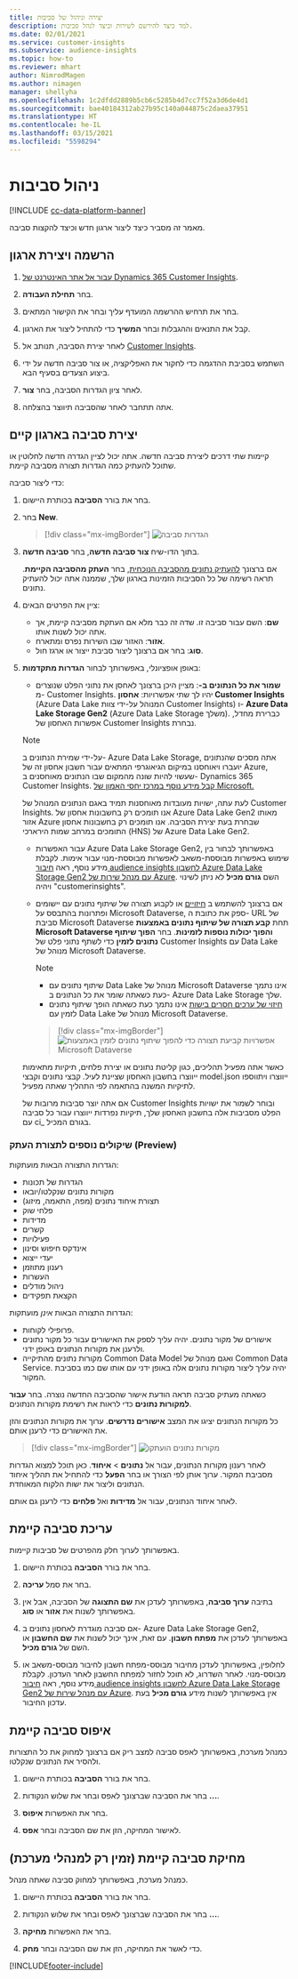 ```yaml
---
title: יצירה וניהול של סביבות
description: למד כיצד להירשם לשירות וכיצד לנהל סביבות.
ms.date: 02/01/2021
ms.service: customer-insights
ms.subservice: audience-insights
ms.topic: how-to
ms.reviewer: mhart
author: NimrodMagen
ms.author: nimagen
manager: shellyha
ms.openlocfilehash: 1c2dfdd2889b5cb6c5285b4d7cc7f52a3d6de4d1
ms.sourcegitcommit: bae40184312ab27b95c140a044875c2daea37951
ms.translationtype: HT
ms.contentlocale: he-IL
ms.lasthandoff: 03/15/2021
ms.locfileid: "5598294"
---
```

# <a name="manage-environments"></a>ניהול סביבות

[!INCLUDE [cc-data-platform-banner](../includes/cc-data-platform-banner.md)]

מאמר זה מסביר כיצד ליצור ארגון חדש וכיצד להקצות סביבה.

## <a name="sign-up-and-create-an-organization"></a>הרשמה ויצירת ארגון

1. [עבור אל אתר האינטרנט של Dynamics 365 Customer Insights](https://dynamics.microsoft.com/ai/customer-insights/).

2. בחר **תחילת העבודה**.

3. בחר את תרחיש ההרשמה המועדף עליך ובחר את הקישור המתאים.

4. קבל את התנאים וההגבלות ובחר **המשיך** כדי להתחיל ליצור את הארגון.

5. לאחר יצירת הסביבה, תנותב אל [Customer Insights](https://home.ci.ai.dynamics.com).

6. השתמש בסביבת ההדגמה כדי לחקור את האפליקציה, או צור סביבה חדשה על ידי ביצוע הצעדים בסעיף הבא.

7. לאחר ציון הגדרות הסביבה, בחר **צור**.

8. אתה תתחבר לאחר שהסביבה תיווצר בהצלחה.

## <a name="create-an-environment-in-an-existing-organization"></a>יצירת סביבה בארגון קיים

קיימות שתי דרכים ליצירת סביבה חדשה. אתה יכול לציין הגדרה חדשה לחלוטין או שתוכל להעתיק כמה הגדרות תצורה מסביבה קיימת.

כדי ליצור סביבה:

1. בחר את בורר **הסביבה** בכותרת היישום.

1. בחר **New**.

   > [!div class="mx-imgBorder"]
   > ![הגדרות סביבה](media/environment-settings-dialog.png)

1. בתוך הדו-שיח **צור סביבה חדשה**, בחר **סביבה חדשה**.

   אם ברצונך [להעתיק נתונים מהסביבה הנוכחית](#additional-considerations-for-copy-configuration-preview), בחר **העתק מהסביבה הקיימת**. תראה רשימה של כל הסביבות הזמינות בארגון שלך, שממנה אתה יכול להעתיק נתונים.

1. ציין את הפרטים הבאים:
   - **שם**: השם עבור סביבה זו. שדה זה כבר מלא אם העתקת מסביבה קיימת, אך אתה יכול לשנות אותו.
   - **אזור**: האזור שבו השירות נפרס ומתארח.
   - **סוג**: בחר אם ברצונך ליצור סביבת ייצור או ארגז חול.

2. באופן אופציונלי, באפשרותך לבחור **הגדרות מתקדמות**:

   - **שמור את כל הנתונים ב-**: מציין היכן ברצונך לאחסן את נתוני הפלט שנוצרים מ- Customer Insights. יהיו לך שתי אפשרויות: **אחסון Customer Insights** (‏Azure Data Lake המנוהל על-ידי צוות Customer Insights) ו- **Azure Data Lake Storage Gen2** (‏Azure Data Lake Storage משלך). כברירת מחדל, אפשרות האחסון של Customer Insights נבחרת.

   > [!NOTE]
   > על-ידי שמירת הנתונים ב- Azure Data Lake Storage, אתה מסכים שהנתונים יועברו ויאוחסנו במיקום הגיאוגרפי המתאים עבור חשבון אחסון זה של Azure, שעשוי להיות שונה מהמקום שבו הנתונים מאוחסנים ב- Dynamics 365 Customer Insights. [קבל מידע נוסף במרכז יחסי האמון של Microsoft.](https://www.microsoft.com/trust-center)
   >
   > לעת עתה, ישויות מעובדות מאוחסנות תמיד באגם הנתונים המנוהל של Customer Insights.
   > אנו תומכים רק בחשבונות אחסון של Azure Data Lake Gen2 מאותו אזור Azure שבחרת בעת יצירת הסביבה.
   > אנו תומכים רק בחשבונות אחסון התומכים במרחב שמות הירארכי (HNS) של Azure Data Lake Gen2.

   - עבור האפשרות Azure Data Lake Storage Gen2, באפשרותך לבחור בין שימוש באפשרות מבוססת-משאב לאפשרות מבוססת-מנוי עבור אימות. לקבלת מידע נוסף, ראה [חיבור audience insights לחשבון Azure Data Lake Storage Gen2 עם מנהל שירות של Azure](connect-service-principal.md). השם **גורם מכיל** לא ניתן לשינוי ויהיה "customerinsights".
   
   - אם ברצונך להשתמש ב [חיזויים](predictions.md) או לקבוע תצורה של שיתוף נתונים עם יישומים ופתרונות בהתבסס על Microsoft Dataverse, ספק את כתובת ה- URL של סביבת Microsoft Dataverse תחת **קבע תצורה של שיתוף נתונים באמצעות Microsoft Dataverse והפוך יכולות נוספות לזמינות**. בחר **הפוך שיתוף נתונים לזמין** כדי לשתף נתוני פלט של Customer Insights עם Data Lake מנוהל של Microsoft Dataverse.

     > [!NOTE]
     > - שיתוף נתונים עם Data Lake מנוהל של Microsoft Dataverse אינו נתמך כעת כשאתה שומר את כל הנתונים ב- Azure Data Lake Storage שלך.
     > - [חיזוי של ערכים חסרים בישות](predictions.md) אינו נתמך כעת כשאתה הופך שיתוף נתונים לזמין עם Data Lake מנוהל של Microsoft Dataverse.

     > [!div class="mx-imgBorder"]
     > ![אפשרויות קביעת תצורה כדי להפוך שיתוף נתונים לזמין באמצעות Microsoft Dataverse](media/Datasharing-with-DataverseMDL.png)

   כאשר אתה מפעיל תהליכים, כגון קליטת נתונים או יצירת פלחים, תיקיות מתאימות ייווצרו בחשבון האחסון שציינת לעיל. קבצי נתונים וקבצי model.json ייווצרו ויתווספו לתיקיות המשנה בהתאמה לפי התהליך שאתה מפעיל.

   אם אתה יוצר סביבות מרובות של Customer Insights ובוחר לשמור את ישויות הפלט מסביבות אלה בחשבון האחסון שלך, תיקיות נפרדות ייווצרו עבור כל סביבה עם ci_<environmentid> בגורם המכיל.

### <a name="additional-considerations-for-copy-configuration-preview"></a>שיקולים נוספים לתצורת העתק (Preview)

הגדרות התצורה הבאות מועתקות:

- הגדרות של תכונות
- מקורות נתונים שנקלטו/יובאו
- תצורת איחוד נתונים (מפה, התאמה, מיזוג)
- פלחי שוק
- מדידות
- קשרים
- פעילויות
- אינדקס חיפוש וסינון
- יעדי ייצוא
- רענון מתוזמן
- העשרות
- ניהול מודלים
- הקצאת תפקידים

הגדרות התצורה הבאות *אינן* מועתקות:

- פרופילי לקוחות.
- אישורים של מקור נתונים. יהיה עליך לספק את האישורים עבור כל מקור נתונים ולרענן את מקורות הנתונים באופן ידני.
- מקורות נתונים מהתיקייה Common Data Model ואגם מנוהל של Common Data Service. יהיה עליך ליצור מקורות נתונים אלה באופן ידני עם אותו שם כמו בסביבת המקור.

כשאתה מעתיק סביבה תראה הודעת אישור שהסביבה החדשה נוצרה. בחר **עבור למקורות נתונים** כדי לראות את רשימת מקורות הנתונים.

כל מקורות הנתונים יציגו את המצב **אישורים נדרשים**. ערוך את מקורות הנתונים והזן את האישורים כדי לרענן אותם.

> [!div class="mx-imgBorder"]
> ![מקורות נתונים הועתקו](media/data-sources-copied.png)

לאחר רענון מקורות הנתונים, עבור אל **נתונים** > **איחוד**. כאן תוכל למצוא הגדרות מסביבת המקור. ערוך אותן לפי הצורך או בחר **הפעל** כדי להתחיל את תהליך איחוד הנתונים וליצור את ישות הלקוח המאוחדת.

לאחר איחוד הנתונים, עבור אל **מדידות‬** ואל **פלחים** כדי לרענן גם אותם.

## <a name="edit-an-existing-environment"></a>עריכת סביבה קיימת

באפשרותך לערוך חלק מהפרטים של סביבות קיימות.

1.  בחר את בורר **הסביבה** בכותרת היישום.

2.  בחר את סמל **עריכה**.

3. בתיבה **ערוך סביבה**, באפשרותך לעדכן את **שם התצוגה** של הסביבה, אבל אין באפשרותך לשנות את **אזור** או **סוג**.

4. אם סביבה מוגדרת לאחסון נתונים ב- Azure Data Lake Storage Gen2, באפשרותך לעדכן את **מפתח חשבון**. עם זאת, אינך יכול לשנות את **שם החשבון** או השם של **גורם מכיל**.

5. לחלופין, באפשרותך לעדכן מחיבור מבוסס-מפתח חשבון לחיבור מבוסס-משאב או מבוסס-מנוי. לאחר השדרוג, לא תוכל לחזור למפתח החשבון לאחר העדכון. לקבלת מידע נוסף, ראה [חיבור audience insights לחשבון Azure Data Lake Storage Gen2 עם מנהל שירות של Azure](connect-service-principal.md). אין באפשרותך לשנות מידע **גורם מכיל** בעת עדכון החיבור.

## <a name="reset-an-existing-environment"></a>איפוס סביבה קיימת

כמנהל מערכת, באפשרותך לאפס סביבה למצב ריק אם ברצונך למחוק את כל התצורות ולהסיר את הנתונים שנקלטו.

1.  בחר את בורר **הסביבה** בכותרת היישום. 

2.  בחר את הסביבה שברצונך לאפס ובחר את שלוש הנקודות **...**. 

3. בחר את האפשרות **איפוס**. 

4.  לאישור המחיקה, הזן את שם הסביבה ובחר **אפס**.

## <a name="delete-an-existing-environment-available-only-for-admins"></a>מחיקת סביבה קיימת (זמין רק למנהלי מערכת)

כמנהל מערכת, באפשרותך למחוק סביבה שאתה מנהל.

1.  בחר את בורר **הסביבה** בכותרת היישום.

2.  בחר את הסביבה שברצונך לאפס ובחר את שלוש הנקודות **...**. 

3. בחר את האפשרות **מחיקה**. 

4.  כדי לאשר את המחיקה, הזן את שם הסביבה ובחר **מחק**.


[!INCLUDE[footer-include](../includes/footer-banner.md)]